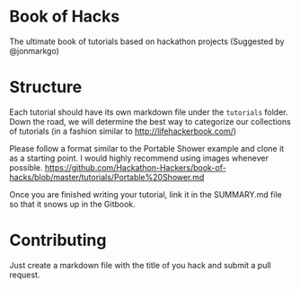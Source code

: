 # Book of Hacks
The ultimate book of tutorials based on hackathon projects (Suggested by @jonmarkgo)

# Structure
Each tutorial should have its own markdown file under the ```tutorials``` folder. Down the road, we will determine the best way to categorize our collections of tutorials (in a fashion similar to http://lifehackerbook.com/)

Please follow a format similar to the Portable Shower example and clone it as a starting point. I would highly recommend using images whenever possible. https://github.com/Hackathon-Hackers/book-of-hacks/blob/master/tutorials/Portable%20Shower.md

Once you are finished writing your tutorial, link it in the SUMMARY.md file so that it snows up in the Gitbook.

# Contributing
Just create a markdown file with the title of you hack and submit a pull request.